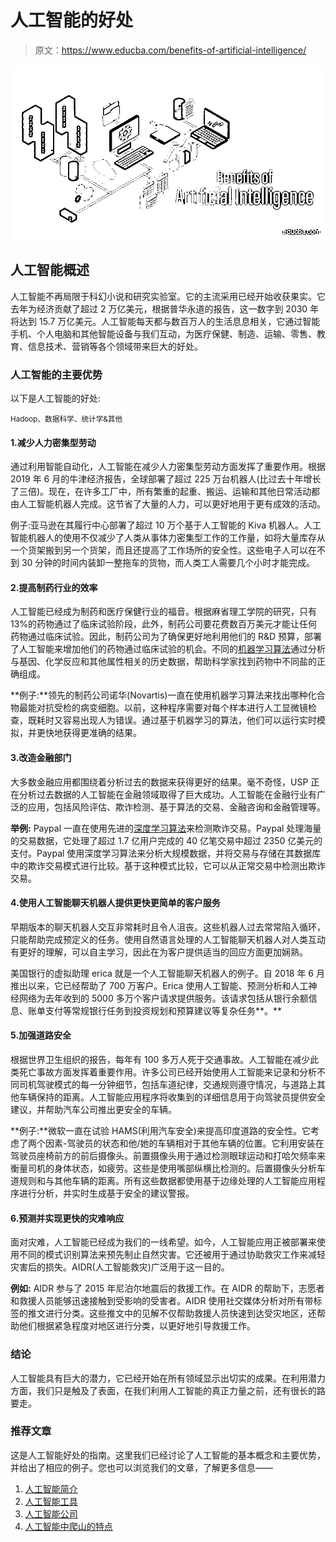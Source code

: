 # 人工智能的好处

> 原文：<https://www.educba.com/benefits-of-artificial-intelligence/>

![Benefits-of-Artificial-Intelligence](img/c66933713695d7832ae5d1191de57b9d.png)



## 人工智能概述

人工智能不再局限于科幻小说和研究实验室。它的主流采用已经开始收获果实。它去年为经济贡献了超过 2 万亿美元，根据普华永道的报告，这一数字到 2030 年将达到 15.7 万亿美元。人工智能每天都与数百万人的生活息息相关，它通过智能手机、个人电脑和其他智能设备与我们互动，为医疗保健、制造、运输、零售、教育、信息技术、营销等各个领域带来巨大的好处。

### 人工智能的主要优势

以下是人工智能的好处:

<small>Hadoop、数据科学、统计学&其他</small>

#### 1.减少人力密集型劳动

通过利用智能自动化，人工智能在减少人力密集型劳动方面发挥了重要作用。根据 2019 年 6 月的牛津经济报告，全球部署了超过 225 万台机器人(比过去十年增长了三倍)。现在，在许多工厂中，所有繁重的起重、搬运、运输和其他日常活动都由人工智能机器人完成。这节省了大量的人力，可以更好地用于更有成效的活动。

例子:亚马逊在其履行中心部署了超过 10 万个基于人工智能的 Kiva 机器人。人工智能机器人的使用不仅减少了人类从事体力密集型工作的工作量，如将大量库存从一个货架搬到另一个货架，而且还提高了工作场所的安全性。这些电子人可以在不到 30 分钟的时间内装卸一整拖车的货物，而人类工人需要几个小时才能完成。

#### 2.提高制药行业的效率

人工智能已经成为制药和医疗保健行业的福音。根据麻省理工学院的研究，只有 13%的药物通过了临床试验阶段，此外，制药公司要花费数百万美元才能让任何药物通过临床试验。因此，制药公司为了确保更好地利用他们的 R&D 预算，部署了人工智能来增加他们的药物通过临床试验的机会。不同的[机器学习算法](https://www.educba.com/machine-learning-algorithms/)通过分析与基因、化学反应和其他属性相关的历史数据，帮助科学家找到药物中不同盐的正确组成。

**例子:**领先的制药公司诺华(Novartis)一直在使用机器学习算法来找出哪种化合物最能对抗受检的病变细胞。以前，这种程序需要对每个样本进行人工显微镜检查，既耗时又容易出现人为错误。通过基于机器学习的算法，他们可以运行实时模拟，并更快地获得更准确的结果。

#### 3.改造金融部门

大多数金融应用都围绕着分析过去的数据来获得更好的结果。毫不奇怪，USP 正在分析过去数据的人工智能在金融领域取得了巨大成功。人工智能在金融行业有广泛的应用，包括风险评估、欺诈检测、基于算法的交易、金融咨询和金融管理等。

**举例:** Paypal 一直在使用先进的[深度学习算法](https://www.educba.com/deep-learning-algorithms/)来检测欺诈交易。Paypal 处理海量的交易数据，它处理了超过 1.7 亿用户完成的 40 亿笔交易中超过 2350 亿美元的支付。Paypal 使用深度学习算法来分析大规模数据，并将交易与存储在其数据库中的欺诈交易模式进行比较。基于这种模式比较，它可以从正常交易中检测出欺诈交易。

#### 4.使用人工智能聊天机器人提供更快更简单的客户服务

早期版本的聊天机器人交互非常耗时且令人沮丧。这些机器人过去常常陷入循环，只能帮助完成预定义的任务。使用自然语言处理的人工智能聊天机器人对人类互动有更好的理解，可以自主学习，因此在为客户提供适当的回应方面更加娴熟。

美国银行的虚拟助理 erica 就是一个人工智能聊天机器人的例子。自 2018 年 6 月推出以来，它已经帮助了 700 万客户。Erica 使用人工智能、预测分析和人工神经网络为去年收到的 5000 多万个客户请求提供服务。该请求包括从银行余额信息、账单支付等常规银行任务到投资规划和预算建议等复杂任务**。**

#### 5.加强道路安全

根据世界卫生组织的报告，每年有 100 多万人死于交通事故。人工智能在减少此类死亡事故方面发挥着重要作用。许多公司已经开始使用人工智能来记录和分析不同司机驾驶模式的每一分钟细节，包括车道纪律，交通规则遵守情况，与道路上其他车辆保持的距离。人工智能应用程序将收集到的详细信息用于向驾驶员提供安全建议，并帮助汽车公司推出更安全的车辆。

**例子:**微软一直在试验 HAMS(利用汽车安全)来提高印度道路的安全性。它考虑了两个因素-驾驶员的状态和他/她的车辆相对于其他车辆的位置。它利用安装在驾驶员座椅前方的前后摄像头。前置摄像头用于通过检测眼球运动和打哈欠频率来衡量司机的身体状态，如疲劳。这些是使用嘴部纵横比检测的。后置摄像头分析车道规则和与其他车辆的距离。所有这些数据都使用基于边缘处理的人工智能应用程序进行分析，并实时生成基于安全的建议警报。

#### 6.预测并实现更快的灾难响应

面对灾难，人工智能已经成为我们的一线希望。如今，人工智能应用正被部署来使用不同的模式识别算法来预先制止自然灾害。它还被用于通过协助救灾工作来减轻灾害后的损失。AIDR(人工智能救灾)广泛用于这一目的。

**例如:** AIDR 参与了 2015 年尼泊尔地震后的救援工作。在 AIDR 的帮助下，志愿者和救援人员能够迅速接触到受影响的受害者。AIDR 使用社交媒体分析对所有带标签的推文进行分类。这些推文中的见解不仅帮助救援人员快速到达受灾地区，还帮助他们根据紧急程度对地区进行分类，以更好地引导救援工作。

### 结论

人工智能具有巨大的潜力，它已经开始在所有领域显示出切实的成果。在利用潜力方面，我们只是触及了表面，在我们利用人工智能的真正力量之前，还有很长的路要走。

### 推荐文章

这是人工智能好处的指南。这里我们已经讨论了人工智能的基本概念和主要优势，并给出了相应的例子。您也可以浏览我们的文章，了解更多信息——

1.  [人工智能简介](https://www.educba.com/introduction-to-artificial-intelligence/)
2.  [人工智能工具](https://www.educba.com/artificial-intelligence-tools/)
3.  [人工智能公司](https://www.educba.com/artificial-intelligence-companies/)
4.  [人工智能中爬山的特点](https://www.educba.com/hill-climbing-in-artificial-intelligence/)





